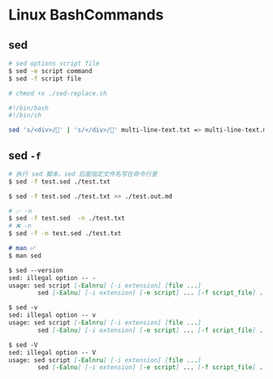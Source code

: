# Linux BashCommands

## sed

```sh
# sed options script file
$ sed -e script command
$ sed -f script file

# chmod +x ./sed-replace.sh 
```

```sh
#!/bin/bash
#!/bin/sh

sed 's/<div>/👻' | 's/</div>/🎉' multi-line-text.txt => multi-line-text.md
```

<!-- 

html emmet

div*10{line 0$}

<div>line 01</div>
<div>line 02</div>
<div>line 03</div>
<div>line 04</div>
<div>line 05</div>
<div>line 06</div>
<div>line 07</div>
<div>line 08</div>
<div>line 09</div>
<div>line 10</div>
 -->

## sed `-f`

```sh
# 执行 sed 脚本，sed 后面指定文件名写在命令行里
$ sed -f test.sed ./test.txt

$ sed -f test.sed ./test.txt >> ./test.out.md

# ✅ -n 
$ sed -f test.sed  -n ./test.txt
# ❌ -n
$ sed -f -n test.sed ./test.txt

```

```md
# man ✅
$ man sed

$ sed --version
sed: illegal option -- -
usage: sed script [-Ealnru] [-i extension] [file ...]
        sed [-Ealnu] [-i extension] [-e script] ... [-f script_file] ... [file ...]

$ sed -v
sed: illegal option -- v
usage: sed script [-Ealnru] [-i extension] [file ...]
        sed [-Ealnu] [-i extension] [-e script] ... [-f script_file] ... [file ...]

$ sed -V
sed: illegal option -- V
usage: sed script [-Ealnru] [-i extension] [file ...]
        sed [-Ealnu] [-i extension] [-e script] ... [-f script_file] ... [file ...]

```


